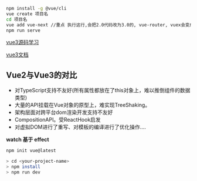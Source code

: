 ```sh
npm install -g @vue/cli
vue create 项目名
cd 项目名
vue add vue-next //重点 执行这行,会把2.0代码改为3.0的, vue-router, vuex会变成4.0的
npm run serve
```

[vue3源码学习](https://vue3js.cn/start/)

[vue3文档](https://cn.vuejs.org/guide/introduction.html)

## Vue2与Vue3的对比

- 对TypeScript支持不友好(所有属性都放在了this对象上，难以推倒组件的数据类型)
- 大量的API挂载在Vue对象的原型上，难实现TreeShaking。
- 架构层面对跨平台dom渲染开发支持不友好
- CompositionAPI。受ReactHook启发
- 对虚拟DOM进行了重写、对模板的编译进行了优化操作....

**watch 基于 effect**



```sh
npm init vue@latest

> cd <your-project-name>
> npm install
> npm run dev
```



